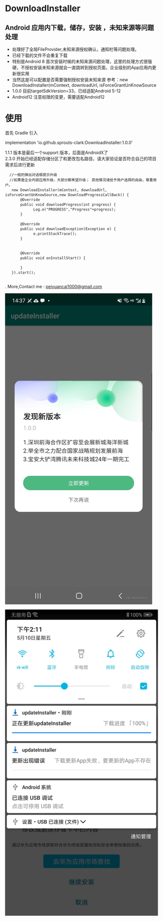 # DownloadInstaller

## Android 应用内下载，储存，安装 ，未知来源等问题处理

- 处理好了全局FileProvider,未知来源授权确认，通知栏等问题处理。
- 已经下载的文件不会重复下载
- 特别是Android 8 首次安装时候的未知来源问题处理，这里的处理方式很强硬，不授权安装未知来源就会一直跳转到授权页面，企业级别的App应用内更新很实用
- 当然这是可以配置是否需要强制授权安装未知来源 参考：new DownloadInstaller(mContext, downloadUrl, isForceGrantUnKnowSource
- 1.0.0 目前targetSdkVersion=33，已经适配Android 5-12
- Android12 注意权限的变更，需要适配Android12


# 使用

首先 Gradle 引入


implementation 'io.github.sprouts-clark:DownloadInstaller:1.0.0'

1.1.1 版本是最后一个support 版本，后面是AndroidX了   
2.3.0 开始已经适配存储分区了和更改包名路径，请大家验证是否符合自己的项目需求后进行更新

  ```
    //一般的弹出对话框提示升级
    //如果是企业内部应用升级，大部分都希望升级； 其他情况请给予用户选择的自由，尊重用户。
     new DownloadInstaller(mContext, downloadUrl, isForceGrantUnKnowSource,new DownloadProgressCallBack() {
         @Override
         public void downloadProgress(int progress) {
               Log.e("PROGRESS","Progress"+progress);
         }
    
         @Override
         public void downloadException(Exception e) {
               e.printStackTrace();
         }
    

         @Override
         public void onInstallStart() {
    
         }
     }).start();
     
  ```


.
More,Contact me : peiyuancai1000@gmail.com

![image.png](https://github.com/sprouts-clark/Downloadinstaller/blob/main/gif/img.png)

![image.png](https://github.com/sprouts-clark/Downloadinstaller/blob/main/gif/img_1.png)